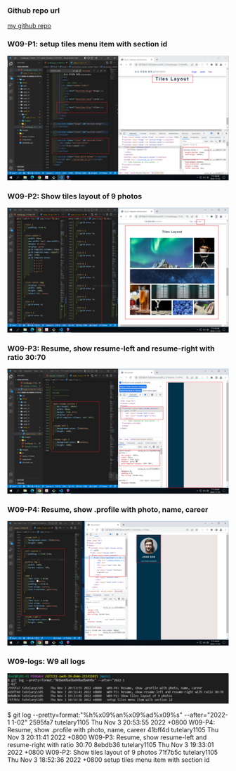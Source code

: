 ### Github repo url

[my github repo](https://github.com/tutelary1105/1111-sweb-1N-demo-211411011)

### W09-P1: setup tiles menu item with section id

![](w09_p1.png)

### W09-P2: Show tiles layout of 9 photos

![](w09_p2.png)

### W09-P3: Resume, show resume-left and resume-right with ratio 30:70

![](w09_p3.png)

### W09-P4: Resume, show .profile with photo, name, career

![](w09_p4.png)

### W09-logs: W9 all logs

![](w09_logs.png)

$ git log --pretty=format:"%h%x09%an%x09%ad%x09%s" --after="2022-1
1-02"
2595fa7 tutelary1105 Thu Nov 3 20:53:55 2022 +0800 W09-P4: Resume, show .profile with photo, name, career
41bff4d tutelary1105 Thu Nov 3 20:11:41 2022 +0800 W09-P3: Resume, show resume-left and resume-right with ratio 30:70
8ebdb36 tutelary1105 Thu Nov 3 19:33:01 2022 +0800 W09-P2: Show tiles layout of 9 photos
71f7b5c tutelary1105 Thu Nov 3 18:52:36 2022 +0800 setup tiles menu item with section id
